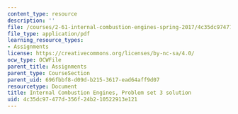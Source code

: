 ```yaml
---
content_type: resource
description: ''
file: /courses/2-61-internal-combustion-engines-spring-2017/4c35dc97477d356f24b210522913e121_MIT2_61S17_ps3_soln.pdf
file_type: application/pdf
learning_resource_types:
- Assignments
license: https://creativecommons.org/licenses/by-nc-sa/4.0/
ocw_type: OCWFile
parent_title: Assignments
parent_type: CourseSection
parent_uid: 696fbbf8-d09d-b215-3617-ead64aff9d07
resourcetype: Document
title: Internal Combustion Engines, Problem set 3 solution
uid: 4c35dc97-477d-356f-24b2-10522913e121
---
```

